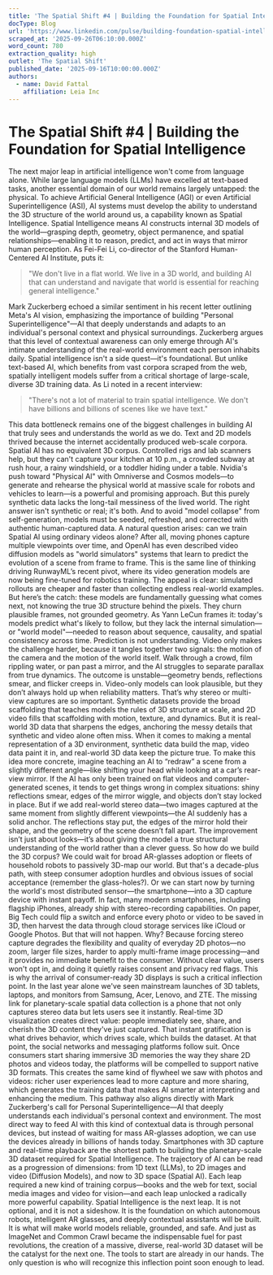 ```yaml
---
title: 'The Spatial Shift #4 | Building the Foundation for Spatial Intelligence'
docType: Blog
url: 'https://www.linkedin.com/pulse/building-foundation-spatial-intelligence-david-fattal-wpahc'
scraped_at: '2025-09-26T06:10:00.000Z'
word_count: 780
extraction_quality: high
outlet: 'The Spatial Shift'
published_date: '2025-09-16T10:00:00.000Z'
authors:
  - name: David Fattal
    affiliation: Leia Inc
---
```


# The Spatial Shift #4 | Building the Foundation for Spatial Intelligence

The next major leap in artificial intelligence won't come from language alone. While large language models (LLMs) have excelled at text-based tasks, another essential domain of our world remains largely untapped: the physical. To achieve Artificial General Intelligence (AGI) or even Artificial Superintelligence (ASI), AI systems must develop the ability to understand the 3D structure of the world around us, a capability known as Spatial Intelligence.
Spatial Intelligence means AI constructs internal 3D models of the world—grasping depth, geometry, object permanence, and spatial relationships—enabling it to reason, predict, and act in ways that mirror human perception. As Fei-Fei Li, co-director of the Stanford Human-Centered AI Institute, puts it:

> "We don't live in a flat world. We live in a 3D world, and building AI that can understand and navigate that world is essential for reaching general intelligence."

Mark Zuckerberg echoed a similar sentiment in his recent letter outlining Meta's AI vision, emphasizing the importance of building "Personal Superintelligence"—AI that deeply understands and adapts to an individual's personal context and physical surroundings. Zuckerberg argues that this level of contextual awareness can only emerge through AI's intimate understanding of the real-world environment each person inhabits daily.
Spatial intelligence isn't a side quest—it's foundational. But unlike text-based AI, which benefits from vast corpora scraped from the web, spatially intelligent models suffer from a critical shortage of large-scale, diverse 3D training data. As Li noted in a recent interview:

> "There's not a lot of material to train spatial intelligence. We don't have billions and billions of scenes like we have text."

This data bottleneck remains one of the biggest challenges in building AI that truly sees and understands the world as we do. Text and 2D models thrived because the internet accidentally produced web-scale corpora. Spatial AI has no equivalent 3D corpus.
Controlled rigs and lab scanners help, but they can't capture your kitchen at 10 p.m., a crowded subway at rush hour, a rainy windshield, or a toddler hiding under a table.
Nvidia's push toward "Physical AI" with Omniverse and Cosmos models—to generate and rehearse the physical world at massive scale for robots and vehicles to learn—is a powerful and promising approach. But this purely synthetic data lacks the long-tail messiness of the lived world. The right answer isn't synthetic or real; it's both. And to avoid "model collapse" from self-generation, models must be seeded, refreshed, and corrected with authentic human-captured data.
A natural question arises: can we train Spatial AI using ordinary videos alone? After all, moving phones capture multiple viewpoints over time, and OpenAI has even described video diffusion models as "world simulators" systems that learn to predict the evolution of a scene from frame to frame. This is the same line of thinking driving RunwayML’s recent pivot, where its video generation models are now being fine-tuned for robotics training. The appeal is clear: simulated rollouts are cheaper and faster than collecting endless real-world examples. But here’s the catch: these models are fundamentally guessing what comes next, not knowing the true 3D structure behind the pixels. They churn plausible frames, not grounded geometry.
As Yann LeCun frames it: today's models predict what's likely to follow, but they lack the internal simulation—or "world model"—needed to reason about sequence, causality, and spatial consistency across time. 
Prediction is not understanding.
Video only makes the challenge harder, because it tangles together two signals: the motion of the camera and the motion of the world itself. Walk through a crowd, film rippling water, or pan past a mirror, and the AI struggles to separate parallax from true dynamics. The outcome is unstable—geometry bends, reflections smear, and flicker creeps in. Video-only models can look plausible, but they don’t always hold up when reliability matters.
That’s why stereo or multi-view captures are so important. Synthetic datasets provide the broad scaffolding that teaches models the rules of 3D structure at scale, and 2D video fills that scaffolding with motion, texture, and dynamics. But it is real-world 3D data that sharpens the edges, anchoring the messy details that synthetic and video alone often miss. 
When it comes to making a mental representation of a 3D environment, synthetic data build the map, video data paint it in, and real-world 3D data keep the picture true.
To make this idea more concrete, imagine teaching an AI to “redraw” a scene from a slightly different angle—like shifting your head while looking at a car’s rear-view mirror. If the AI has only been trained on flat videos and computer-generated scenes, it tends to get things wrong in complex situations: shiny reflections smear, edges of the mirror wiggle, and objects don’t stay locked in place.
But if we add real-world stereo data—two images captured at the same moment from slightly different viewpoints—the AI suddenly has a solid anchor. The reflections stay put, the edges of the mirror hold their shape, and the geometry of the scene doesn’t fall apart. The improvement isn’t just about looks—it’s about giving the model a true structural understanding of the world rather than a clever guess.
So how do we build the 3D corpus?
We could wait for broad AR-glasses adoption or fleets of household robots to passively 3D-map our world. But that's a decade-plus path, with steep consumer adoption hurdles and obvious issues of social acceptance (remember the glass-holes?).
Or we can start now by turning the world's most distributed sensor—the smartphone—into a 3D capture device with instant payoff.
In fact, many modern smartphones, including flagship iPhones, already ship with stereo-recording capabilities. On paper, Big Tech could flip a switch and enforce every photo or video to be saved in 3D, then harvest the data through cloud storage services like iCloud or Google Photos. But that will not happen. Why? Because forcing stereo capture degrades the flexibility and quality of everyday 2D photos—no zoom, larger file sizes, harder to apply multi-frame image processing—and it provides no immediate benefit to the consumer. Without clear value, users won't opt in, and doing it quietly raises consent and privacy red flags.
This is why the arrival of consumer-ready 3D displays is such a critical inflection point. In the last year alone we've seen mainstream launches of 3D tablets, laptops, and monitors from Samsung, Acer, Lenovo, and ZTE. The missing link for planetary-scale spatial data collection is a phone that not only captures stereo data but lets users see it instantly.
Real-time 3D visualization creates direct value: people immediately see, share, and cherish the 3D content they've just captured. That instant gratification is what drives behavior, which drives scale, which builds the dataset.
At that point, the social networks and messaging platforms follow suit. Once consumers start sharing immersive 3D memories the way they share 2D photos and videos today, the platforms will be compelled to support native 3D formats. This creates the same kind of flywheel we saw with photos and videos: richer user experiences lead to more capture and more sharing, which generates the training data that makes AI smarter at interpreting and enhancing the medium.
This pathway also aligns directly with Mark Zuckerberg's call for Personal Superintelligence—AI that deeply understands each individual's personal context and environment. The most direct way to feed AI with this kind of contextual data is through personal devices, but instead of waiting for mass AR-glasses adoption, we can use the devices already in billions of hands today. Smartphones with 3D capture and real-time playback are the shortest path to building the planetary-scale 3D dataset required for Spatial Intelligence.
The trajectory of AI can be read as a progression of dimensions: from 1D text (LLMs), to 2D images and video (Diffusion Models), and now to 3D space (Spatial AI). Each leap required a new kind of training corpus—books and the web for text, social media images and video for vision—and each leap unlocked a radically more powerful capability.
Spatial Intelligence is the next leap. It is not optional, and it is not a sideshow. It is the foundation on which autonomous robots, intelligent AR glasses, and deeply contextual assistants will be built. It is what will make world models reliable, grounded, and safe.
And just as ImageNet and Common Crawl became the indispensable fuel for past revolutions, the creation of a massive, diverse, real-world 3D dataset will be the catalyst for the next one. The tools to start are already in our hands. The only question is who will recognize this inflection point soon enough to lead.
